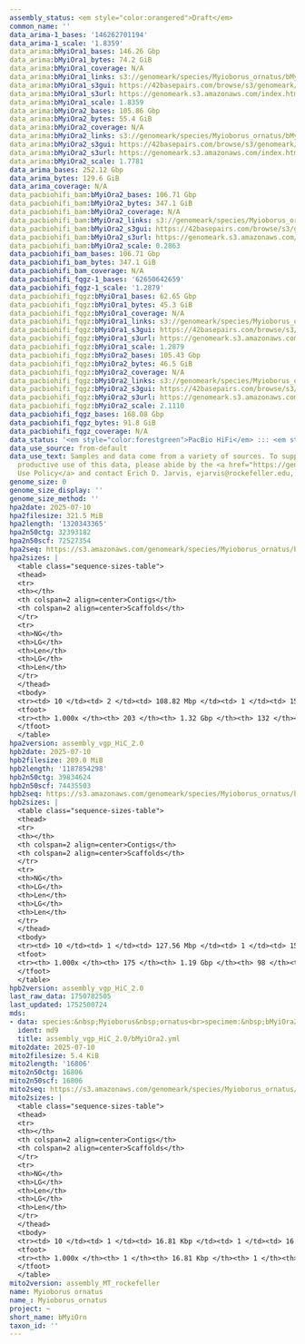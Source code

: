 ```yaml
---
assembly_status: <em style="color:orangered">Draft</em>
common_name: ''
data_arima-1_bases: '146262701194'
data_arima-1_scale: '1.8359'
data_arima:bMyiOra1_bases: 146.26 Gbp
data_arima:bMyiOra1_bytes: 74.2 GiB
data_arima:bMyiOra1_coverage: N/A
data_arima:bMyiOra1_links: s3://genomeark/species/Myioborus_ornatus/bMyiOra1/genomic_data/arima/<br>
data_arima:bMyiOra1_s3gui: https://42basepairs.com/browse/s3/genomeark/species/Myioborus_ornatus/bMyiOra1/genomic_data/arima/
data_arima:bMyiOra1_s3url: https://genomeark.s3.amazonaws.com/index.html?prefix=species/Myioborus_ornatus/bMyiOra1/genomic_data/arima/
data_arima:bMyiOra1_scale: 1.8359
data_arima:bMyiOra2_bases: 105.86 Gbp
data_arima:bMyiOra2_bytes: 55.4 GiB
data_arima:bMyiOra2_coverage: N/A
data_arima:bMyiOra2_links: s3://genomeark/species/Myioborus_ornatus/bMyiOra2/genomic_data/arima/<br>
data_arima:bMyiOra2_s3gui: https://42basepairs.com/browse/s3/genomeark/species/Myioborus_ornatus/bMyiOra2/genomic_data/arima/
data_arima:bMyiOra2_s3url: https://genomeark.s3.amazonaws.com/index.html?prefix=species/Myioborus_ornatus/bMyiOra2/genomic_data/arima/
data_arima:bMyiOra2_scale: 1.7781
data_arima_bases: 252.12 Gbp
data_arima_bytes: 129.6 GiB
data_arima_coverage: N/A
data_pacbiohifi_bam:bMyiOra2_bases: 106.71 Gbp
data_pacbiohifi_bam:bMyiOra2_bytes: 347.1 GiB
data_pacbiohifi_bam:bMyiOra2_coverage: N/A
data_pacbiohifi_bam:bMyiOra2_links: s3://genomeark/species/Myioborus_ornatus/bMyiOra2/genomic_data/pacbio_hifi/<br>
data_pacbiohifi_bam:bMyiOra2_s3gui: https://42basepairs.com/browse/s3/genomeark/species/Myioborus_ornatus/bMyiOra2/genomic_data/pacbio_hifi/
data_pacbiohifi_bam:bMyiOra2_s3url: https://genomeark.s3.amazonaws.com/index.html?prefix=species/Myioborus_ornatus/bMyiOra2/genomic_data/pacbio_hifi/
data_pacbiohifi_bam:bMyiOra2_scale: 0.2863
data_pacbiohifi_bam_bases: 106.71 Gbp
data_pacbiohifi_bam_bytes: 347.1 GiB
data_pacbiohifi_bam_coverage: N/A
data_pacbiohifi_fqgz-1_bases: '62650642659'
data_pacbiohifi_fqgz-1_scale: '1.2879'
data_pacbiohifi_fqgz:bMyiOra1_bases: 62.65 Gbp
data_pacbiohifi_fqgz:bMyiOra1_bytes: 45.3 GiB
data_pacbiohifi_fqgz:bMyiOra1_coverage: N/A
data_pacbiohifi_fqgz:bMyiOra1_links: s3://genomeark/species/Myioborus_ornatus/bMyiOra1/genomic_data/pacbio_hifi/<br>
data_pacbiohifi_fqgz:bMyiOra1_s3gui: https://42basepairs.com/browse/s3/genomeark/species/Myioborus_ornatus/bMyiOra1/genomic_data/pacbio_hifi/
data_pacbiohifi_fqgz:bMyiOra1_s3url: https://genomeark.s3.amazonaws.com/index.html?prefix=species/Myioborus_ornatus/bMyiOra1/genomic_data/pacbio_hifi/
data_pacbiohifi_fqgz:bMyiOra1_scale: 1.2879
data_pacbiohifi_fqgz:bMyiOra2_bases: 105.43 Gbp
data_pacbiohifi_fqgz:bMyiOra2_bytes: 46.5 GiB
data_pacbiohifi_fqgz:bMyiOra2_coverage: N/A
data_pacbiohifi_fqgz:bMyiOra2_links: s3://genomeark/species/Myioborus_ornatus/bMyiOra2/genomic_data/pacbio_hifi/<br>
data_pacbiohifi_fqgz:bMyiOra2_s3gui: https://42basepairs.com/browse/s3/genomeark/species/Myioborus_ornatus/bMyiOra2/genomic_data/pacbio_hifi/
data_pacbiohifi_fqgz:bMyiOra2_s3url: https://genomeark.s3.amazonaws.com/index.html?prefix=species/Myioborus_ornatus/bMyiOra2/genomic_data/pacbio_hifi/
data_pacbiohifi_fqgz:bMyiOra2_scale: 2.1110
data_pacbiohifi_fqgz_bases: 168.08 Gbp
data_pacbiohifi_fqgz_bytes: 91.8 GiB
data_pacbiohifi_fqgz_coverage: N/A
data_status: '<em style="color:forestgreen">PacBio HiFi</em> ::: <em style="color:forestgreen">Arima</em>'
data_use_source: from-default
data_use_text: Samples and data come from a variety of sources. To support fair and
  productive use of this data, please abide by the <a href="https://genome10k.soe.ucsc.edu/data-use-policies/">Data
  Use Policy</a> and contact Erich D. Jarvis, ejarvis@rockefeller.edu, with any questions.
genome_size: 0
genome_size_display: ''
genome_size_method: ''
hpa2date: 2025-07-10
hpa2filesize: 321.5 MiB
hpa2length: '1320343365'
hpa2n50ctg: 32393182
hpa2n50scf: 72527354
hpa2seq: https://s3.amazonaws.com/genomeark/species/Myioborus_ornatus/bMyiOra2/assembly_vgp_HiC_2.0/bMyiOra2.HiC.hap1.20250710.fasta.gz
hpa2sizes: |
  <table class="sequence-sizes-table">
  <thead>
  <tr>
  <th></th>
  <th colspan=2 align=center>Contigs</th>
  <th colspan=2 align=center>Scaffolds</th>
  </tr>
  <tr>
  <th>NG</th>
  <th>LG</th>
  <th>Len</th>
  <th>LG</th>
  <th>Len</th>
  </tr>
  </thead>
  <tbody>
  <tr><td> 10 </td><td> 2 </td><td> 108.82 Mbp </td><td> 1 </td><td> 158.92 Mbp </td></tr><tr><td> 20 </td><td> 3 </td><td> 85.85 Mbp </td><td> 2 </td><td> 130.61 Mbp </td></tr><tr><td> 30 </td><td> 4 </td><td> 78.30 Mbp </td><td> 3 </td><td> 120.65 Mbp </td></tr><tr><td> 40 </td><td> 6 </td><td> 72.53 Mbp </td><td> 5 </td><td> 80.84 Mbp </td></tr><tr style="background-color:#cccccc;"><td> 50 </td><td> 9 </td><td style="background-color:#88ff88;"> 32.39 Mbp </td><td> 7 </td><td style="background-color:#88ff88;"> 72.53 Mbp </td></tr><tr><td> 60 </td><td> 14 </td><td> 27.13 Mbp </td><td> 9 </td><td> 40.31 Mbp </td></tr><tr><td> 70 </td><td> 19 </td><td> 22.92 Mbp </td><td> 13 </td><td> 26.21 Mbp </td></tr><tr><td> 80 </td><td> 27 </td><td> 13.49 Mbp </td><td> 19 </td><td> 18.33 Mbp </td></tr><tr><td> 90 </td><td> 40 </td><td> 6.27 Mbp </td><td> 29 </td><td> 9.60 Mbp </td></tr><tr><td> 100 </td><td> 203 </td><td> 13.47 Kbp </td><td> 132 </td><td> 13.47 Kbp </td></tr></tbody>
  <tfoot>
  <tr><th> 1.000x </th><th> 203 </th><th> 1.32 Gbp </th><th> 132 </th><th> 1.32 Gbp </th></tr>
  </tfoot>
  </table>
hpa2version: assembly_vgp_HiC_2.0
hpb2date: 2025-07-10
hpb2filesize: 289.0 MiB
hpb2length: '1187854298'
hpb2n50ctg: 39834624
hpb2n50scf: 74435503
hpb2seq: https://s3.amazonaws.com/genomeark/species/Myioborus_ornatus/bMyiOra2/assembly_vgp_HiC_2.0/bMyiOra2.HiC.hap2.20250710.fasta.gz
hpb2sizes: |
  <table class="sequence-sizes-table">
  <thead>
  <tr>
  <th></th>
  <th colspan=2 align=center>Contigs</th>
  <th colspan=2 align=center>Scaffolds</th>
  </tr>
  <tr>
  <th>NG</th>
  <th>LG</th>
  <th>Len</th>
  <th>LG</th>
  <th>Len</th>
  </tr>
  </thead>
  <tbody>
  <tr><td> 10 </td><td> 1 </td><td> 127.56 Mbp </td><td> 1 </td><td> 158.62 Mbp </td></tr><tr><td> 20 </td><td> 3 </td><td> 77.40 Mbp </td><td> 2 </td><td> 128.21 Mbp </td></tr><tr><td> 30 </td><td> 4 </td><td> 66.55 Mbp </td><td> 3 </td><td> 117.49 Mbp </td></tr><tr><td> 40 </td><td> 6 </td><td> 59.61 Mbp </td><td> 4 </td><td> 79.53 Mbp </td></tr><tr style="background-color:#cccccc;"><td> 50 </td><td> 9 </td><td style="background-color:#88ff88;"> 39.83 Mbp </td><td> 6 </td><td style="background-color:#88ff88;"> 74.44 Mbp </td></tr><tr><td> 60 </td><td> 12 </td><td> 28.19 Mbp </td><td> 8 </td><td> 39.83 Mbp </td></tr><tr><td> 70 </td><td> 17 </td><td> 22.52 Mbp </td><td> 12 </td><td> 26.56 Mbp </td></tr><tr><td> 80 </td><td> 24 </td><td> 13.15 Mbp </td><td> 18 </td><td> 15.64 Mbp </td></tr><tr><td> 90 </td><td> 37 </td><td> 6.28 Mbp </td><td> 27 </td><td> 9.93 Mbp </td></tr><tr><td> 100 </td><td> 175 </td><td> 20.05 Kbp </td><td> 98 </td><td> 24.63 Kbp </td></tr></tbody>
  <tfoot>
  <tr><th> 1.000x </th><th> 175 </th><th> 1.19 Gbp </th><th> 98 </th><th> 1.19 Gbp </th></tr>
  </tfoot>
  </table>
hpb2version: assembly_vgp_HiC_2.0
last_raw_data: 1750782505
last_updated: 1752500724
mds:
- data: species:&nbsp;Myioborus&nbsp;ornatus<br>specimem:&nbsp;bMyiOra2<br>projects:<br>&nbsp;&nbsp;-&nbsp;vgp<br>assembled_by_group:&nbsp;Rockefeller<br>data_location:&nbsp;S3<br>release_to:&nbsp;S3<br>combine_for_curation:&nbsp;true<br>hap1:&nbsp;s3://genomeark/species/Myioborus_ornatus/bMyiOra2/assembly_vgp_HiC_2.0/bMyiOra2.HiC.hap1.20250710.fasta.gz<br>hap2:&nbsp;s3://genomeark/species/Myioborus_ornatus/bMyiOra2/assembly_vgp_HiC_2.0/bMyiOra2.HiC.hap2.20250710.fasta.gz<br>pretext_hap1:&nbsp;s3://genomeark/species/Myioborus_ornatus/bMyiOra2/assembly_vgp_HiC_2.0/evaluation/hap1/pretext/s2/bMyiOra2_hap1__s2_heatmap.pretext<br>pretext_hap2:&nbsp;s3://genomeark/species/Myioborus_ornatus/bMyiOra2/assembly_vgp_HiC_2.0/evaluation/hap2/pretext/s2/bMyiOra2_hap2__s2_heatmap.pretext<br>kmer_spectra_img:&nbsp;s3://genomeark/species/Myioborus_ornatus/bMyiOra2/assembly_vgp_HiC_2.0/evaluation/merqury/bMyiOra2_png/<br>pacbio_read_dir:&nbsp;s3://genomeark/species/Myioborus_ornatus/bMyiOra2/genomic_data/pacbio_hifi/<br>pacbio_read_type:&nbsp;hifi<br>hic_read_dir:&nbsp;s3://genomeark/species/Myioborus_ornatus/bMyiOra2/genomic_data/arima/<br>pipeline:<br>&nbsp;&nbsp;-&nbsp;hifiasm&nbsp;(0.25.0+galaxy0)<br>&nbsp;&nbsp;-&nbsp;yahs&nbsp;(1.2a.2+galaxy2)<br>&nbsp;&nbsp;-&nbsp;VGP0&nbsp;mitoHiFi&nbsp;workflow&nbsp;(v0.2.1)<br>&nbsp;&nbsp;-&nbsp;VGP1&nbsp;genomic&nbsp;profiling&nbsp;workflow&nbsp;(v0.3)<br>&nbsp;&nbsp;-&nbsp;VGP4&nbsp;HiFi&nbsp;HiC&nbsp;assembly&nbsp;workflow&nbsp;(v0.3.8)<br>&nbsp;&nbsp;-&nbsp;VGP8&nbsp;HiC&nbsp;scaffolding&nbsp;workflow&nbsp;(v2.0)<br>&nbsp;&nbsp;-&nbsp;VGP9&nbsp;decontamination&nbsp;workflow&nbsp;(v0.7)&nbsp;with&nbsp;database&nbsp;PlusPF&nbsp;2022<br>&nbsp;&nbsp;-&nbsp;Pre-curation&nbsp;worklfow&nbsp;(v1.0beta6)<br>notes:&nbsp;This&nbsp;was&nbsp;a&nbsp;Hifiasm-HiC&nbsp;assembly&nbsp;of&nbsp;bMyiOra2&nbsp;resulting&nbsp;in&nbsp;two&nbsp;haplotype&nbsp;assemblies.&nbsp;HiC&nbsp;data&nbsp;were&nbsp;generated&nbsp;using&nbsp;the&nbsp;Arima&nbsp;library&nbsp;prep&nbsp;kit,&nbsp;and&nbsp;require&nbsp;trimming&nbsp;the&nbsp;first&nbsp;5&nbsp;bp&nbsp;off&nbsp;from&nbsp;the&nbsp;5'&nbsp;end&nbsp;of&nbsp;both&nbsp;read&nbsp;files.&nbsp;The&nbsp;restriction&nbsp;enzymes&nbsp;used&nbsp;were&nbsp;the&nbsp;Arima&nbsp;v2&nbsp;kit,&nbsp;so&nbsp;the&nbsp;cutting&nbsp;sites&nbsp;are&nbsp;GATC,&nbsp;GANTC,&nbsp;CTNAG,&nbsp;TTAA.<br>
  ident: md9
  title: assembly_vgp_HiC_2.0/bMyiOra2.yml
mito2date: 2025-07-10
mito2filesize: 5.4 KiB
mito2length: '16806'
mito2n50ctg: 16806
mito2n50scf: 16806
mito2seq: https://s3.amazonaws.com/genomeark/species/Myioborus_ornatus/bMyiOra2/assembly_MT_rockefeller/bMyiOra2.MT.20250710.fasta.gz
mito2sizes: |
  <table class="sequence-sizes-table">
  <thead>
  <tr>
  <th></th>
  <th colspan=2 align=center>Contigs</th>
  <th colspan=2 align=center>Scaffolds</th>
  </tr>
  <tr>
  <th>NG</th>
  <th>LG</th>
  <th>Len</th>
  <th>LG</th>
  <th>Len</th>
  </tr>
  </thead>
  <tbody>
  <tr><td> 10 </td><td> 1 </td><td> 16.81 Kbp </td><td> 1 </td><td> 16.81 Kbp </td></tr><tr><td> 20 </td><td> 1 </td><td> 16.81 Kbp </td><td> 1 </td><td> 16.81 Kbp </td></tr><tr><td> 30 </td><td> 1 </td><td> 16.81 Kbp </td><td> 1 </td><td> 16.81 Kbp </td></tr><tr><td> 40 </td><td> 1 </td><td> 16.81 Kbp </td><td> 1 </td><td> 16.81 Kbp </td></tr><tr style="background-color:#cccccc;"><td> 50 </td><td> 1 </td><td style="background-color:#ff8888;"> 16.81 Kbp </td><td> 1 </td><td style="background-color:#ff8888;"> 16.81 Kbp </td></tr><tr><td> 60 </td><td> 1 </td><td> 16.81 Kbp </td><td> 1 </td><td> 16.81 Kbp </td></tr><tr><td> 70 </td><td> 1 </td><td> 16.81 Kbp </td><td> 1 </td><td> 16.81 Kbp </td></tr><tr><td> 80 </td><td> 1 </td><td> 16.81 Kbp </td><td> 1 </td><td> 16.81 Kbp </td></tr><tr><td> 90 </td><td> 1 </td><td> 16.81 Kbp </td><td> 1 </td><td> 16.81 Kbp </td></tr><tr><td> 100 </td><td> 1 </td><td> 16.81 Kbp </td><td> 1 </td><td> 16.81 Kbp </td></tr></tbody>
  <tfoot>
  <tr><th> 1.000x </th><th> 1 </th><th> 16.81 Kbp </th><th> 1 </th><th> 16.81 Kbp </th></tr>
  </tfoot>
  </table>
mito2version: assembly_MT_rockefeller
name: Myioborus ornatus
name_: Myioborus_ornatus
project: ~
short_name: bMyiOrn
taxon_id: ''
---
```

